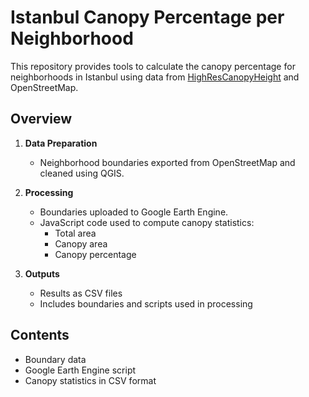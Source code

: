 # Istanbul Canopy Percentage per Neighborhood

This repository provides tools to calculate the canopy percentage for neighborhoods in Istanbul using data from [HighResCanopyHeight](https://github.com/facebookresearch/HighResCanopyHeight) and OpenStreetMap.

## Overview

1. **Data Preparation**
   - Neighborhood boundaries exported from OpenStreetMap and cleaned using QGIS.

2. **Processing**
   - Boundaries uploaded to Google Earth Engine.
   - JavaScript code used to compute canopy statistics:
     - Total area
     - Canopy area
     - Canopy percentage

3. **Outputs**
   - Results as CSV files
   - Includes boundaries and scripts used in processing

## Contents

- Boundary data
- Google Earth Engine script
- Canopy statistics in CSV format

